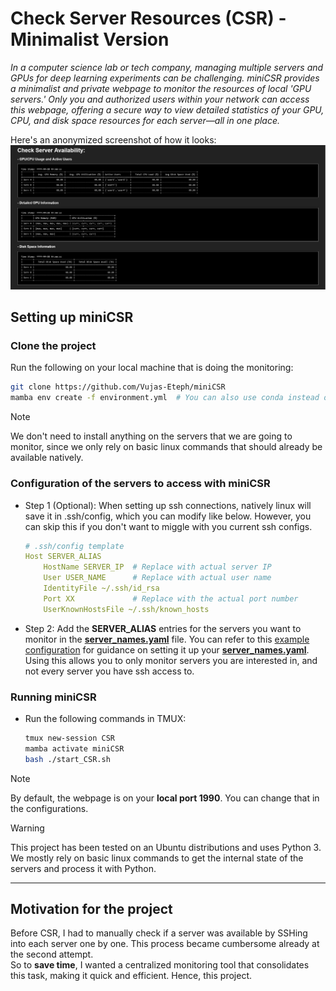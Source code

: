# Check Server Resources (CSR) - Minimalist Version

*In a computer science lab or tech company, managing multiple servers and GPUs for deep learning experiments can be challenging. miniCSR provides a minimalist and private webpage to monitor the resources of local 'GPU servers.' Only you and authorized users within your network can access this webpage, offering a secure way to view detailed statistics of your GPU, CPU, and disk space resources for each server—all in one place.*

Here's an anonymized screenshot of how it looks:
![CSR_output_anonymized](./assets/Anonymized_CSR_output.png)

## Setting up miniCSR

### Clone the project
Run the following on your local machine that is doing the monitoring:  
```bash
git clone https://github.com/Vujas-Eteph/miniCSR
mamba env create -f environment.yml  # You can also use conda instead of mamba (or update the environement instead)
```
> [!NOTE]  
> We don't need to install anything on the servers that we are going to monitor, since we only rely on basic linux commands that should already be available natively.

### Configuration of the servers to access with miniCSR 
- Step 1 (Optional): When setting up ssh connections, natively linux will save it in .ssh/config, which you can modify like below. However, you can skip this if you don't want to miggle with you current ssh configs.
    ```yaml
    # .ssh/config template
    Host SERVER_ALIAS
        HostName SERVER_IP  # Replace with actual server IP
        User USER_NAME      # Replace with actual user name
        IdentityFile ~/.ssh/id_rsa
        Port XX             # Replace with the actual port number
        UserKnownHostsFile ~/.ssh/known_hosts
    ```
- Step 2: Add the **SERVER_ALIAS** entries for the servers you want to monitor in the [**server_names.yaml**](./config/server_names.yaml) file. You can refer to this [example configuration](./config/example_server_names.yaml) for guidance on setting it up your [**server_names.yaml**](./config/server_names.yaml). Using this allows you to only monitor servers you are interested in, and not every server you have ssh access to.

### Running miniCSR

- Run the following commands in TMUX:
    ```bash
    tmux new-session CSR
    mamba activate miniCSR
    bash ./start_CSR.sh
    ```
> [!NOTE]
> By default, the webpage is on your **local port 1990**. You can change that in the configurations.

> [!WARNING] 
> This project has been tested on an Ubuntu distributions and uses Python 3. We mostly rely on basic linux commands to get the internal state of the servers and process it with Python. 

---

## Motivation for the project
Before CSR, I had to manually check if a server was available by SSHing into each server one by one. This process became cumbersome already at the second attempt.  
So to **save time**, I wanted a centralized monitoring tool that consolidates this task, making it quick and efficient. Hence, this project.  

